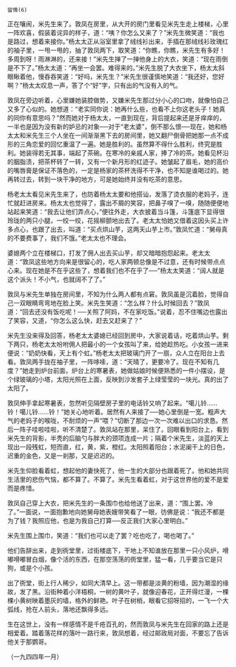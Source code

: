     留情(6) 

   正在嚷闹，米先生来了。敦凤在房里，从大开的房门里看见米先生走上楼梯，心里一阵欢喜，假装着诧异的样子，道：“咦？你怎么又来了？”米先生微笑道：“我也是路过，想着来接你。”杨太太正从浴室里拿了绒线衫出来，手插在那绒线衫玫瑰红的袖子里，一甩一甩的，抽了敦凤两下，取笑道：“你瞧，你瞧，米先生有多好！多周到呀！雨淋淋的，还来接！”米先生掸了一掸他身上的大衣，笑道：“现在雨倒是不下了。”杨太太道：“再坐一会罢。难得来的。”米先生脱了大衣坐下，杨太太斜眼瞅着他，慢吞吞笑道：“好吗，米先生？”米先生很谨慎地笑道：“我还好，您好啊？”杨太太叹息一声，答了个“好”字，只有出的气没有入的气。

   敦凤在旁边听着，心里嫌她装腔做势，又嫌米先生那过分小心的口吻，就像怕自己又多了心似的。她想道：“老实同你说：她再什么些，也看不上你这老头子！她真的同你有意思吗？”然而她对于杨太太，一直到现在，背后提起来还是牙痒痒的，一半也是因为没有新的妒忌的对象──对于“老太婆”，倒不那么恨──现在，她和杨太太和米先生三个人坐在一间渐渐黑下去的房间里，她又翻尸倒骨把她那一点不成形的三角恋爱的回忆重温了一遍。她是胜利的。虽然算不得什么胜利，终究是胜利。她装得若无其事，端起了茶碗。在寒冷的亲戚人家，捧了冷的茶。她看见杯沿的胭脂渍，把茶杯转了一转，又有一个新月形的红迹子。她皱起了眉毛，她的高价的嘴唇膏是保证不落色的，一定是杨家的茶杯洗得不干净，也不知是谁喝过的。她再转过去，转到一块干净的地方，可是她始终并没有吃茶的意思。

   杨老太太看见米先生来了，也防着杨太太要和他搭讪，发落了烫衣服的老妈子，连忙就赶进房来。杨太太也觉得了，露出不屑的笑容，把鼻子嗅了一嗅，随随便便地站起来笑道：“我去让他们弄点心，”便往外走，大衣披着当斗篷，斗篷底下显得很玲珑的两只小腿，一绞一绞，花摇柳颤地出去了。老太太怕她又借着这因头买上许多点心，也跟了出去，叫道：“买点烘山芋，这两天山芋上市。”敦凤忙道：“舅母真的不要费事了，我们不饿。”老太太也不理会。

   婆媳两个立在楼梯口，打发了佣人出去买山芋，却又暗暗抱怨起来。老太太道：“敦凤这些地方向来是很留心的，吃人家两顿总像是不过意，还有时候带点点心来。现在她是不在乎这些了，想着我们也不在乎了──”杨太太笑道：“阔人就是这个派头！不小气，也就阔不了了。”

   敦凤与米先生单独在房间里，不知为什么两人都有点窘。敦凤虽是沉着脸，觉得自己一双眼睛弯弯地在脸上笑。米先生笑道：“怎么样？什么时候回去？”敦凤道：“回去还没有饭吃呢！──关照了阿妈，不在家吃饭。”说着，忍不住嘴边也露出了笑容，又道，“你怎么这么快，赶去又赶来了？”

   米先生没来得及回答，杨老太太婆媳已经回到房中，大家说着话，吃着烘山芋。剩下两只，杨老太太吩咐佣人把最小的一个女孩叫了来，给她趁热吃。小女孩一进来便说：“奶奶快看，天上有个虹。”杨老太太把玻璃门开了一扇，众人立在阳台上去看。敦凤两手拢在袖子里，一阵哆嗦，道：“天晴了，更要冷了。现在不知有几度？”她走到炉台前面，炉台上的寒暑表，她做姑娘时候便熟悉的一件小摆设，是个绿玻璃的小塔，太阳光照在上面，反映到沙发套子上绿莹莹的一块光。真的出了太阳了。

   敦凤伸手拿起寒暑表，忽然听见隔壁房子里的电话铃又响了起来。“噶儿铃……铃！噶儿铃……铃！”她关心地听着。居然有人来接了──她心里倒是一宽。粗声大气的老妈子的喉咙，不耐烦的一声“喂？”切断了那边一次一次难以出口的求恳。然后一阵子哇啦哇啦，听不清楚了。敦凤站在那里，呆住了。回眼看到阳台上，看到米先生的背影，半秃的后脑勺与胖大的颈项连成一片；隔着个米先生，淡蓝的天上现出一段残虹，短而直，红，黄，紫，橙红。太阳照着阳台；水泥阑干上的日色，迟重的金色，又是一剎那，又是迟迟的。

   米先生仰脸看着虹，想起他的妻快死了，他一生的大部分也跟着死了。他和她共同生活里的悲伤气恼，都不算了。不算了。米先生看着虹，对于这世界他的爱不是爱而是疼惜。

   敦凤自己穿上大衣，把米先生的一条围巾也给他送了出来，道：“围上罢。冷了。”一面说，一面抱歉地向她舅母她表嫂带笑看了一眼，彷佛是说：“我还不都是为了钱？我照应他，也是为我自己打算──反正我们大家心里明白。”

   米先生围上围巾，笑道：“我们也可以走了罢？吃也吃了，喝也喝了。”

   他们告辞出来，走到衖堂里，过街楼底下，干地上不知谁放在那里一只小风炉，嗗嘟嗗嘟冒白烟，像个活的东西，在那空荡荡的衖堂里，猛一看，几乎要当它是只狗，或是个小孩。

   出了衖堂，街上行人稀少，如同大清早上。这一带都是淡黄的粉墙，因为潮湿的缘故，发了黑。沿街种着小洋梧桐，一树的黄叶子，就像迎春花，正开得烂漫，一棵棵小黄树映着墨灰的墙，格外的鲜艳。叶子在树梢，眼看它招呀招的，一飞一个大弧线，抢在人前头，落地还飘得多远。

   生在这世上，没有一样感情不是千疮百孔的，然而敦凤与米先生在回家的路上还是相爱着。踏着落花样的落叶一路行来，敦凤想着，经过邮政局对面，不要忘了告诉他关于那鹦哥。

   （一九四四年一月）

